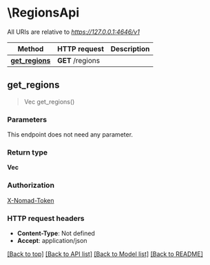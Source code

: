 # \RegionsApi

All URIs are relative to *https://127.0.0.1:4646/v1*

| Method                                       | HTTP request     | Description |
| -------------------------------------------- | ---------------- | ----------- |
| [**get_regions**](RegionsApi.md#get_regions) | **GET** /regions |

## get_regions

> Vec<String> get_regions()

### Parameters

This endpoint does not need any parameter.

### Return type

**Vec<String>**

### Authorization

[X-Nomad-Token](../README.md#X-Nomad-Token)

### HTTP request headers

- **Content-Type**: Not defined
- **Accept**: application/json

[[Back to top]](#)
[[Back to API list]](../README.md#documentation-for-api-endpoints)
[[Back to Model list]](../README.md#documentation-for-models)
[[Back to README]](../README.md)
